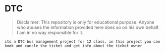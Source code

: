# DTC
> Disclaimer: This repository is only for educational purpose. Anyone who abuses the information provided here does so on his own behalf. I am in no way responsible for it.

```
its a DTC bus management project for 12 class, in this project you can book and cancle the ticket and get info about the ticket owner





```


